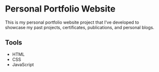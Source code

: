 # Personal Portfolio Website

This is my personal portfolio website project that I've developed to showcase my past projects, certificates, publications, and personal blogs.

## Tools
* HTML
* CSS
* JavaScript
